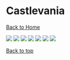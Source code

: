 # Castlevania

[Back to Home](https://github.com/RickyFoots/Wallpapers/tree/main)

</h1>

<img src="https://github.com/RickyFoots/Wallpapers/blob/main/Collection/Video Games/Castlevania/20220327_1145_Castlevania.jpg">

<img src="https://github.com/RickyFoots/Wallpapers/blob/main/Collection/Video Games/Castlevania/20220327_1145__Castlevania__An_Odyssey_.jpg">

<img src="https://github.com/RickyFoots/Wallpapers/blob/main/Collection/Video Games/Castlevania/20220327_1146_Castle_Dracula.jpg">

<img src="https://github.com/RickyFoots/Wallpapers/blob/main/Collection/Video Games/Castlevania/20220327_1147_Forgotten_Realms.jpg">

<img src="https://github.com/RickyFoots/Wallpapers/blob/main/Collection/Video Games/Castlevania/IMG_20210522_125002.jpg">

<img src="https://github.com/RickyFoots/Wallpapers/blob/main/Collection/Video Games/Castlevania/IMG_20210522_125009.jpg">

<img src="https://github.com/RickyFoots/Wallpapers/blob/main/Collection/Video Games/Castlevania/IMG_20210522_125517.jpg">

[Back to top](#Top)